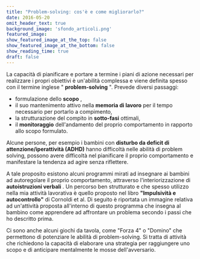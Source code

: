 ```yaml
---
title: "Problem-solving: cos'è e come migliorarlo?"
date: 2016-05-20
omit_header_text: true
background_image: 'sfondo_articoli.png'
featured_image: 
show_featured_image_at_the_top: false
show_featured_image_at_the_bottom: false
show_reading_time: true
draft: false
---
```


La capacità di pianificare e portare a termine i piani di azione necessari per
realizzare i propri obiettivi è un'abilità complessa e viene definita spesso
con il termine inglese " **problem-solving** ". Prevede diversi passaggi:

  * formulazione dello **scopo** ,
  * il suo mantenimento attivo nella **memoria di lavoro** per il tempo necessario per portarlo a compimento,
  * la strutturazione del compito in **sotto-fasi** ottimali,
  * il **monitoraggio** dell'andamento del proprio comportamento in rapporto allo scopo formulato.

  
​Alcune persone, per esempio i bambini con **disturbo da deficit di
attenzione/iperattività (ADHD)** hanno difficoltà nelle abilità di problem
solving, possono avere difficoltà nel pianificare il proprio comportamento e
manifestare la tendenza ad agire senza riflettere.  
  
​A tale proposito esistono alcuni programmi mirati ad insegnare ai bambini ad
autoregolare il proprio comportamento, attraverso l'interiorizzazione di
**autoistruzioni verbali** . Un percorso ben strutturato e che spesso utilizzo
nella mia attività lavorativa è quello proposto nel libro **"Impulsività e
autocontrollo"** di Cornoldi et al. Di seguito è riportata un immagine
relativa ad un'attività proposta all'interno di questo programma che insegna
al bambino come apprendere ad affrontare un problema secondo i passi che ho
descritto prima.  
  
Ci sono anche alcuni giochi da tavola, come "Forza 4" o "Domino" che
permettono di potenziare le abilità di problem-solving. Si tratta di attività
che richiedono la capacità di elaborare una strategia per raggiungere uno
scopo e di anticipare mentalmente le mosse dell'avversario.

